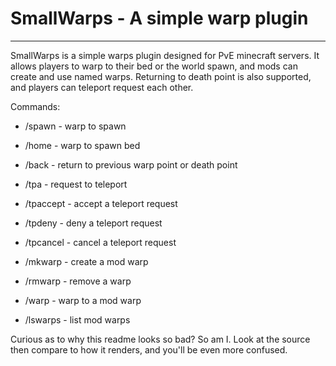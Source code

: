 # SmallWarps - A simple warp plugin
---
SmallWarps is a simple warps plugin designed for PvE minecraft servers.  It allows players to warp to their bed or the world spawn, and mods can create and use named warps.  Returning to death point is also supported, and players can teleport request each other.

Commands:
* /spawn - warp to spawn
* /home - warp to spawn bed
* /back - return to previous warp point or death point

* /tpa - request to teleport
* /tpaccept - accept a teleport request
* /tpdeny - deny a teleport request
* /tpcancel - cancel a teleport request

* /mkwarp - create a mod warp
* /rmwarp - remove a warp
* /warp - warp to a mod warp
* /lswarps - list mod warps

Curious as to why this readme looks so bad?  So am I.  Look at the source then compare to how it renders, and you'll be even more confused.
